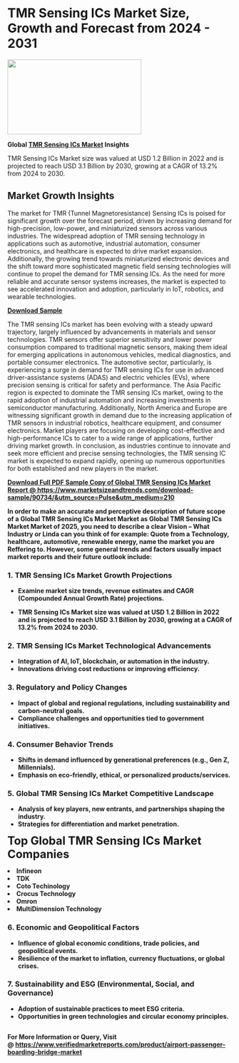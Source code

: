 <H1>TMR Sensing ICs Market Size, Growth and Forecast from 2024 - 2031</H1><img class="aligncenter size-medium wp-image-584254" src="https://thirdeyenews.in/wp-content/uploads/2024/09/Global-Market-Research-300x168.jpeg" alt="" width="300" height="168" /><p><strong>Global&nbsp;<a href="https://www.marketsizeandtrends.com/download-sample/90734/&amp;utm_source=Pulse&amp;utm_medium=210">TMR Sensing ICs Market</a> Insights</strong></p><p>TMR Sensing ICs Market size was valued at USD 1.2 Billion in 2022 and is projected to reach USD 3.1 Billion by 2030, growing at a CAGR of 13.2% from 2024 to 2030.</p><p><h2>Market Growth Insights</h2> <p>The market for TMR (Tunnel Magnetoresistance) Sensing ICs is poised for significant growth over the forecast period, driven by increasing demand for high-precision, low-power, and miniaturized sensors across various industries. The widespread adoption of TMR sensing technology in applications such as automotive, industrial automation, consumer electronics, and healthcare is expected to drive market expansion. Additionally, the growing trend towards miniaturized electronic devices and the shift toward more sophisticated magnetic field sensing technologies will continue to propel the demand for TMR sensing ICs. As the need for more reliable and accurate sensor systems increases, the market is expected to see accelerated innovation and adoption, particularly in IoT, robotics, and wearable technologies.</p> <p><strong><a href="download-link">Download Sample</a></strong></p> <p>The TMR sensing ICs market has been evolving with a steady upward trajectory, largely influenced by advancements in materials and sensor technologies. TMR sensors offer superior sensitivity and lower power consumption compared to traditional magnetic sensors, making them ideal for emerging applications in autonomous vehicles, medical diagnostics, and portable consumer electronics. The automotive sector, particularly, is experiencing a surge in demand for TMR sensing ICs for use in advanced driver-assistance systems (ADAS) and electric vehicles (EVs), where precision sensing is critical for safety and performance. The Asia Pacific region is expected to dominate the TMR sensing ICs market, owing to the rapid adoption of industrial automation and increasing investments in semiconductor manufacturing. Additionally, North America and Europe are witnessing significant growth in demand due to the increasing application of TMR sensors in industrial robotics, healthcare equipment, and consumer electronics. Market players are focusing on developing cost-effective and high-performance ICs to cater to a wide range of applications, further driving market growth. In conclusion, as industries continue to innovate and seek more efficient and precise sensing technologies, the TMR sensing IC market is expected to expand rapidly, opening up numerous opportunities for both established and new players in the market.</p> <p><strong><a href="get-more-link"></p><p><span class=""><strong>Download Full PDF Sample Copy of Global TMR Sensing ICs Market Report</strong> @ <a href="https://www.marketsizeandtrends.com/download-sample/90734/&amp;utm_source=Pulse&amp;utm_medium=210" target="_blank">https://www.marketsizeandtrends.com/download-sample/90734/&amp;utm_source=Pulse&amp;utm_medium=210</a></span></p><p>In order to make an accurate and perceptive description of future scope of a Global&nbsp;TMR Sensing ICs Market Market as Global&nbsp;TMR Sensing ICs Market Market of 2025, you need to describe a clear Vision &ndash; What Industry or Linda can you think of for example: Quote from a Technology, healthcare, automotive, renewable energy, name the market you are Reffering to. However, some general trends and factors usually impact market reports and their future outlook include:</p><h3>1.&nbsp;<strong>TMR Sensing ICs Market Growth Projections</strong></h3><ul><li>Examine market size trends, revenue estimates and CAGR (Compounded Annual Growth Rate) projections.</li><li><p>TMR Sensing ICs Market size was valued at USD 1.2 Billion in 2022 and is projected to reach USD 3.1 Billion by 2030, growing at a CAGR of 13.2% from 2024 to 2030.</p></li></ul><h3>2.&nbsp;<strong>TMR Sensing ICs Market Technological Advancements</strong></h3><ul><li>Integration of AI, IoT, blockchain, or automation in the industry.</li><li>Innovations driving cost reductions or improving efficiency.</li></ul><h3>3.&nbsp;<strong>Regulatory and Policy Changes</strong></h3><ul><li>Impact of global and regional regulations, including sustainability and carbon-neutral goals.</li><li>Compliance challenges and opportunities tied to government initiatives.</li></ul><h3>4.&nbsp;<strong>Consumer Behavior Trends</strong></h3><ul><li>Shifts in demand influenced by generational preferences (e.g., Gen Z, Millennials).</li><li>Emphasis on eco-friendly, ethical, or personalized products/services.</li></ul><h3>5.&nbsp;<strong>Global TMR Sensing ICs Market Competitive Landscape</strong></h3><ul><li>Analysis of key players, new entrants, and partnerships shaping the industry.</li><li>Strategies for differentiation and market penetration.</li></ul><p data-pm-slice="1 1 []"><span style="color: inherit; font-family: inherit; font-size: 25px;">Top Global TMR Sensing ICs Market Companies</span></p><div class="" data-test-id=""><p><li>Infineon</li><li> TDK</li><li> Coto Techinology</li><li> Crocus Technology</li><li> Omron</li><li> MultiDimension Technology</li></p></div><h3>6.&nbsp;<strong>Economic and Geopolitical Factors</strong></h3><ul><li>Influence of global economic conditions, trade policies, and geopolitical events.</li><li>Resilience of the market to inflation, currency fluctuations, or global crises.</li></ul><h3>7.&nbsp;<strong>Sustainability and ESG (Environmental, Social, and Governance)</strong></h3><ul><li>Adoption of sustainable practices to meet ESG criteria.</li><li>Opportunities in green technologies and circular economy principles.</li></ul><h2><strong style="font-size: 14px;">For More Information or Query, Visit @&nbsp;</strong><a style="background-color: #ffffff; font-size: 14px;" href="https://www.marketsizeandtrends.com/report/tmr-sensing-ics-market/" target="_blank">https://www.verifiedmarketreports.com/product/airport-passenger-boarding-bridge-market</a></h2>
